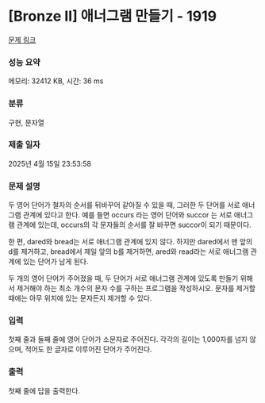 # [Bronze II] 애너그램 만들기 - 1919 

[문제 링크](https://www.acmicpc.net/problem/1919) 

### 성능 요약

메모리: 32412 KB, 시간: 36 ms

### 분류

구현, 문자열

### 제출 일자

2025년 4월 15일 23:53:58

### 문제 설명

<p>두 영어 단어가 철자의 순서를 뒤바꾸어 같아질 수 있을 때, 그러한 두 단어를 서로 애너그램 관계에 있다고 한다. 예를 들면 occurs 라는 영어 단어와 succor 는 서로 애너그램 관계에 있는데, occurs의 각 문자들의 순서를 잘 바꾸면 succor이 되기 때문이다.</p>

<p>한 편, dared와 bread는 서로 애너그램 관계에 있지 않다. 하지만 dared에서 맨 앞의 d를 제거하고, bread에서 제일 앞의 b를 제거하면, ared와 read라는 서로 애너그램 관계에 있는 단어가 남게 된다.</p>

<p>두 개의 영어 단어가 주어졌을 때, 두 단어가 서로 애너그램 관계에 있도록 만들기 위해서 제거해야 하는 최소 개수의 문자 수를 구하는 프로그램을 작성하시오. 문자를 제거할 때에는 아무 위치에 있는 문자든지 제거할 수 있다.</p>

### 입력 

 <p>첫째 줄과 둘째 줄에 영어 단어가 소문자로 주어진다. 각각의 길이는 1,000자를 넘지 않으며, 적어도 한 글자로 이루어진 단어가 주어진다.</p>

### 출력 

 <p>첫째 줄에 답을 출력한다.</p>

